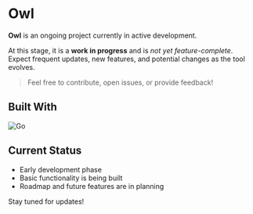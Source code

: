 # Owl

**Owl** is an ongoing project currently in active development.

At this stage, it is a **work in progress** and is *not yet feature-complete*. Expect frequent updates, new features, and potential changes as the tool evolves.

> Feel free to contribute, open issues, or provide feedback!

## Built With
![Go](https://img.shields.io/badge/Go-00ADD8?logo=Go&logoColor=white&style=for-the-badge)

## Current Status
- Early development phase
- Basic functionality is being built
- Roadmap and future features are in planning

Stay tuned for updates!

